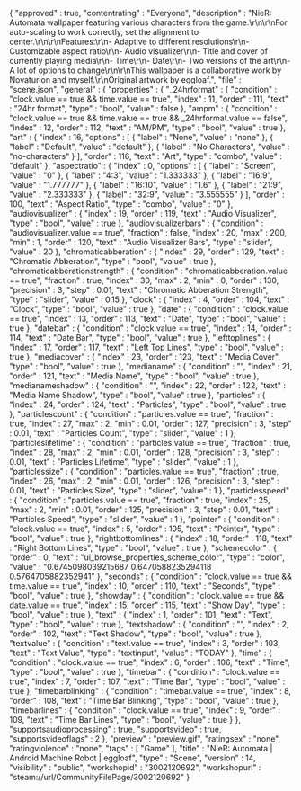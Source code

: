 {
	"approved" : true,
	"contentrating" : "Everyone",
	"description" : "NieR: Automata wallpaper featuring various characters from the game.\r\n\r\nFor auto-scaling to work correctly, set the alignment to center.\r\n\r\nFeatures:\r\n- Adaptive to different resolutions\r\n- Customizable aspect ratio\r\n- Audio visualizer\r\n- Title and cover of currently playing media\r\n- Time\r\n- Date\r\n- Two versions of the art\r\n- A lot of options to change\r\n\r\nThis wallpaper is a collaborative work by Novaturion and myself.\r\nOriginal artwork by eggloaf.",
	"file" : "scene.json",
	"general" : 
	{
		"properties" : 
		{
			"_24hrformat" : 
			{
				"condition" : "clock.value == true && time.value == true",
				"index" : 11,
				"order" : 111,
				"text" : "24hr format",
				"type" : "bool",
				"value" : false
			},
			"ampm" : 
			{
				"condition" : "clock.value == true && time.value == true && _24hrformat.value == false",
				"index" : 12,
				"order" : 112,
				"text" : "AM/PM",
				"type" : "bool",
				"value" : true
			},
			"art" : 
			{
				"index" : 16,
				"options" : 
				[
					{
						"label" : "None",
						"value" : "none"
					},
					{
						"label" : "Default",
						"value" : "default"
					},
					{
						"label" : "No Characters",
						"value" : "no-characters"
					}
				],
				"order" : 116,
				"text" : "Art",
				"type" : "combo",
				"value" : "default"
			},
			"aspectratio" : 
			{
				"index" : 0,
				"options" : 
				[
					{
						"label" : "Screen",
						"value" : "0"
					},
					{
						"label" : "4:3",
						"value" : "1.333333"
					},
					{
						"label" : "16:9",
						"value" : "1.777777"
					},
					{
						"label" : "16:10",
						"value" : "1.6"
					},
					{
						"label" : "21:9",
						"value" : "2.333333"
					},
					{
						"label" : "32:9",
						"value" : "3.555555"
					}
				],
				"order" : 100,
				"text" : "Aspect Ratio",
				"type" : "combo",
				"value" : "0"
			},
			"audiovisualizer" : 
			{
				"index" : 19,
				"order" : 119,
				"text" : "Audio Visualizer",
				"type" : "bool",
				"value" : true
			},
			"audiovisualizerbars" : 
			{
				"condition" : "audiovisualizer.value == true",
				"fraction" : false,
				"index" : 20,
				"max" : 200,
				"min" : 1,
				"order" : 120,
				"text" : "Audio Visualizer Bars",
				"type" : "slider",
				"value" : 20
			},
			"chromaticabberation" : 
			{
				"index" : 29,
				"order" : 129,
				"text" : "Chromatic Abberation",
				"type" : "bool",
				"value" : true
			},
			"chromaticabberationstrength" : 
			{
				"condition" : "chromaticabberation.value == true",
				"fraction" : true,
				"index" : 30,
				"max" : 2,
				"min" : 0,
				"order" : 130,
				"precision" : 3,
				"step" : 0.01,
				"text" : "Chromatic Abberation Strength",
				"type" : "slider",
				"value" : 0.15
			},
			"clock" : 
			{
				"index" : 4,
				"order" : 104,
				"text" : "Clock",
				"type" : "bool",
				"value" : true
			},
			"date" : 
			{
				"condition" : "clock.value == true",
				"index" : 13,
				"order" : 113,
				"text" : "Date",
				"type" : "bool",
				"value" : true
			},
			"datebar" : 
			{
				"condition" : "clock.value == true",
				"index" : 14,
				"order" : 114,
				"text" : "Date Bar",
				"type" : "bool",
				"value" : true
			},
			"lefttoplines" : 
			{
				"index" : 17,
				"order" : 117,
				"text" : "Left Top Lines",
				"type" : "bool",
				"value" : true
			},
			"mediacover" : 
			{
				"index" : 23,
				"order" : 123,
				"text" : "Media Cover",
				"type" : "bool",
				"value" : true
			},
			"medianame" : 
			{
				"condition" : "",
				"index" : 21,
				"order" : 121,
				"text" : "Media Name",
				"type" : "bool",
				"value" : true
			},
			"medianameshadow" : 
			{
				"condition" : "",
				"index" : 22,
				"order" : 122,
				"text" : "Media Name Shadow",
				"type" : "bool",
				"value" : true
			},
			"particles" : 
			{
				"index" : 24,
				"order" : 124,
				"text" : "Particles",
				"type" : "bool",
				"value" : true
			},
			"particlescount" : 
			{
				"condition" : "particles.value == true",
				"fraction" : true,
				"index" : 27,
				"max" : 2,
				"min" : 0.01,
				"order" : 127,
				"precision" : 3,
				"step" : 0.01,
				"text" : "Particles Count",
				"type" : "slider",
				"value" : 1
			},
			"particleslifetime" : 
			{
				"condition" : "particles.value == true",
				"fraction" : true,
				"index" : 28,
				"max" : 2,
				"min" : 0.01,
				"order" : 128,
				"precision" : 3,
				"step" : 0.01,
				"text" : "Particles Lifetime",
				"type" : "slider",
				"value" : 1
			},
			"particlessize" : 
			{
				"condition" : "particles.value == true",
				"fraction" : true,
				"index" : 26,
				"max" : 2,
				"min" : 0.01,
				"order" : 126,
				"precision" : 3,
				"step" : 0.01,
				"text" : "Particles Size",
				"type" : "slider",
				"value" : 1
			},
			"particlesspeed" : 
			{
				"condition" : "particles.value == true",
				"fraction" : true,
				"index" : 25,
				"max" : 2,
				"min" : 0.01,
				"order" : 125,
				"precision" : 3,
				"step" : 0.01,
				"text" : "Particles Speed",
				"type" : "slider",
				"value" : 1
			},
			"pointer" : 
			{
				"condition" : "clock.value == true",
				"index" : 5,
				"order" : 105,
				"text" : "Pointer",
				"type" : "bool",
				"value" : true
			},
			"rightbottomlines" : 
			{
				"index" : 18,
				"order" : 118,
				"text" : "Right Bottom Lines",
				"type" : "bool",
				"value" : true
			},
			"schemecolor" : 
			{
				"order" : 0,
				"text" : "ui_browse_properties_scheme_color",
				"type" : "color",
				"value" : "0.6745098039215687 0.6470588235294118 0.5764705882352941"
			},
			"seconds" : 
			{
				"condition" : "clock.value == true && time.value == true",
				"index" : 10,
				"order" : 110,
				"text" : "Seconds",
				"type" : "bool",
				"value" : true
			},
			"showday" : 
			{
				"condition" : "clock.value == true && date.value == true",
				"index" : 15,
				"order" : 115,
				"text" : "Show Day",
				"type" : "bool",
				"value" : true
			},
			"text" : 
			{
				"index" : 1,
				"order" : 101,
				"text" : "Text",
				"type" : "bool",
				"value" : true
			},
			"textshadow" : 
			{
				"condition" : "",
				"index" : 2,
				"order" : 102,
				"text" : "Text Shadow",
				"type" : "bool",
				"value" : true
			},
			"textvalue" : 
			{
				"condition" : "text.value == true",
				"index" : 3,
				"order" : 103,
				"text" : "Text Value",
				"type" : "textinput",
				"value" : "TODAY"
			},
			"time" : 
			{
				"condition" : "clock.value == true",
				"index" : 6,
				"order" : 106,
				"text" : "Time",
				"type" : "bool",
				"value" : true
			},
			"timebar" : 
			{
				"condition" : "clock.value == true",
				"index" : 7,
				"order" : 107,
				"text" : "Time Bar",
				"type" : "bool",
				"value" : true
			},
			"timebarblinking" : 
			{
				"condition" : "timebar.value == true",
				"index" : 8,
				"order" : 108,
				"text" : "Time Bar Blinking",
				"type" : "bool",
				"value" : true
			},
			"timebarlines" : 
			{
				"condition" : "clock.value == true",
				"index" : 9,
				"order" : 109,
				"text" : "Time Bar Lines",
				"type" : "bool",
				"value" : true
			}
		},
		"supportsaudioprocessing" : true,
		"supportsvideo" : true,
		"supportsvideoflags" : 2
	},
	"preview" : "preview.gif",
	"ratingsex" : "none",
	"ratingviolence" : "none",
	"tags" : [ "Game" ],
	"title" : "NieR: Automata | Android Machine Robot | eggloaf",
	"type" : "Scene",
	"version" : 14,
	"visibility" : "public",
	"workshopid" : "3002120692",
	"workshopurl" : "steam://url/CommunityFilePage/3002120692"
}
